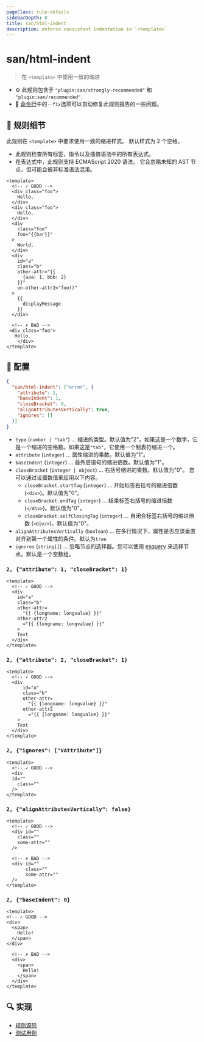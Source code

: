 ```yaml
---
pageClass: rule-details
sidebarDepth: 0
title: san/html-indent
description: enforce consistent indentation in `<template>`
---
```

# san/html-indent
> 在 `<template>` 中使用一致的缩进

- :gear: 此规则包含于 `"plugin:san/strongly-recommended"` 和 `"plugin:san/recommended"`.
- :wrench: [命令行](https://eslint.org/docs/user-guide/command-line-interface#fixing-problems)中的`--fix`选项可以自动修复此规则报告的一些问题。

## :book: 规则细节

此规则在 `<template>` 中要求使用一致的缩进样式。 默认样式为 2 个空格。

- 此规则检查所有标签，指令以及插值语法中的所有表达式。
- 在表达式中，此规则支持 ECMAScript 2020 语法。 它会忽略未知的 AST 节点，但可能会被非标准语法混淆。

<eslint-code-block fix :rules="{'san/html-indent': ['error']}">

```vue
<template>
  <!-- ✓ GOOD -->
  <div class="foo">
    Hello.
  </div>
  <div class="foo">
    Hello.
  </div>
  <div 
    class="foo"
    foo="{{bar}}"
  >
    World.
  </div>
  <div
    id="a"
    class="b"
    other-attr="{{
      {aaa: 1, bbb: 2}
    }}"
    on-other-attr2="foo()"
  >
    {{
      displayMessage
    }}
  </div>

  <!-- ✗ BAD -->
 <div class="foo">
   Hello.
    </div>
</template>
```

</eslint-code-block>

## :wrench: 配置

```json
{
  "san/html-indent": ["error", {
    "attribute": 1,
    "baseIndent": 1,
    "closeBracket": 0,
    "alignAttributesVertically": true,
    "ignores": []
  }]
}
```

- `type` (`number | "tab"`) ... 缩进的类型。默认值为"2"。如果这是一个数字，它是一个缩进的空格数。如果这是`"tab"`，它使用一个制表符缩进一个。
- `attribute` (`integer`) ... 属性缩进的乘数。默认值为"1"。
- `baseIndent` (`integer`) ... 最外层语句的缩进倍数。默认值为"1"。
- `closeBracket` (`integer | object`) ... 右括号缩进的乘数。默认值为"0"。
  您可以通过设置数值来应用以下内容。
  - `closeBracket.startTag` (`integer`) ... 开始标签右括号的缩进倍数 (`<div>`)。默认值为"0"。
  - `closeBracket.endTag` (`integer`) ... 结束标签右括号的缩进倍数 (`</div>`)。默认值为"0"。
  - `closeBracket.selfClosingTag` (`integer`) ... 自闭合标签右括号的缩进倍数 (`<div/>`)。默认值为"0"。
- `alignAttributesVertically` (`boolean`) ... 在多行情况下，属性是否应该垂直对齐到第一个属性的条件。默认为`true`
- `ignores` (`string[]`) ... 忽略节点的选择器。您可以使用 [esquery](https://github.com/estools/esquery#readme) 来选择节点。默认是一个空数组。

### `2, {"attribute": 1, "closeBracket": 1}`

<eslint-code-block fix :rules="{'san/html-indent': ['error', 2, {attribute: 1, closeBracket: 1}]}">

```vue
<template>
  <!-- ✓ GOOD -->
  <div
    id="a"
    class="b"
    other-attr=
      "{{ {longname: longvalue} }}"
    other-attr2
      ="{{ {longname: longvalue} }}"
    >
    Text
  </div>
</template>
```

</eslint-code-block>

### `2, {"attribute": 2, "closeBracket": 1}`

<eslint-code-block fix :rules="{'san/html-indent': ['error', 2, {attribute: 2, closeBracket: 1}]}">

```vue
<template>
  <!-- ✓ GOOD -->
  <div
      id="a"
      class="b"
      other-attr=
        "{{ {longname: longvalue} }}"
      other-attr2
        ="{{ {longname: longvalue} }}"
    >
    Text
  </div>
</template>
```

</eslint-code-block>

### `2, {"ignores": ["VAttribute"]}`

<eslint-code-block fix :rules="{'san/html-indent': ['error', 2, {ignores: ['VAttribute']}]}">

```vue
<template>
  <!-- ✓ GOOD -->
  <div
  id=""
    class=""
  />
</template>
```

</eslint-code-block>

### `2, {"alignAttributesVertically": false}`

<eslint-code-block fix :rules="{'san/html-indent': ['error', 2, {alignAttributesVertically: false}]}">

```vue
<template>
  <!-- ✓ GOOD -->
  <div id=""
    class=""
    some-attr=""
  />

  <!-- ✗ BAD -->
  <div id=""
       class=""
       some-attr=""
  />
</template>
```

</eslint-code-block>

### `2, {"baseIndent": 0}`

<eslint-code-block fix :rules="{'san/html-indent': ['error', 2, {baseIndent: 0}]}">

```vue
<template>
<!-- ✓ GOOD -->
<div>
  <span>
    Hello!
  </span>
</div>

  <!-- ✗ BAD -->
  <div>
    <span>
      Hello!
    </span>
  </div>
</template>
```

</eslint-code-block>

## :mag: 实现

- [规则源码](https://github.com/ecomfe/eslint-plugin-san/blob/main/lib/rules/html-indent.js)
- [测试用例](https://github.com/ecomfe/eslint-plugin-san/tree/main/__tests__/lib/rules/html-indent.test.js)
